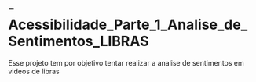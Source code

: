 # -Acessibilidade_Parte_1_Analise_de_Sentimentos_LIBRAS
Esse projeto tem por objetivo tentar realizar a analise de sentimentos em videos de libras
